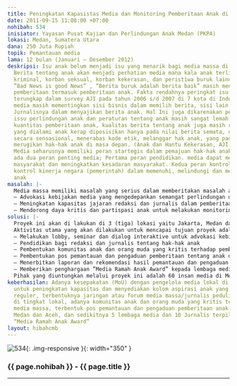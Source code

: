 ```yaml
---
title: Peningkatan Kapasistas Media dan Monitoring Pemberitaan Anak di Media Massa
date: 2011-09-15 11:08:00 +07:00
nohibah: 534
inisiator: Yayasan Pusat Kajian dan Perlindungan Anak Medan (PKPA)
lokasi: Medan, Sumatera Utara
dana: 250 Juta Rupiah
topik: Pemantauan media
lama: 12 bulan (Januari – Desember 2012)
deskripsi: Isu anak belum menjadi isu yang menarik bagi media massa di Indonesia.
  Berita tentang anak akan menjadi perhatian media mana kala anak terlibat dalam peristiwa
  kriminal, korban seksual, korban kekerasan, dan peristiwa buruk lainnya. Persepsi
  ”Bad News is good News” , “Berita buruk adalah berita baik” masih mengental dalam
  pemberitaan termasuk pemberitaan anak. Fakta rendahnya peringkat isu anak di media
  terungkap dalam survey AJI pada tahun 2006 s/d 2007 di 7 kota di Indonesia. Selain
  media masih mementingkan sisi bisnis dalam memilih berita, sisi lain adalah ketidakmampuan
  Jurnalisnya dalam menyajikan berita anak. Hal Ini juga dikarenakan pemahaman terhadap
  issu perlindungan anak dan peraturan tentang anak masih sangat lemah. Selain minimnya
  kuantitas pemberitaan anak, kualitas berita tentang anak juga masih rendah. Peristiwa
  yang dialami anak kerap diposisikan hanya pada nilai berita semata, diberitakan
  secara sensasional, menerabas kode etik, melanggar hak anak, yang pada akhirnya
  merugikan hak-hak anak di masa depan. (Anak dan Hantu Kekerasan, AJI-UNICEF, 2010).
  Media seharusnya memiliki peran startegis dalam pemajuan hak-hak anak, sedikitnya
  ada dua peran penting media; Pertama peran pendidikan. media dapat meng-edukasi
  masyarakat dan meningkatkan kesadaran masyarakat. Kedua peran kontrol, media melakukan
  kontrol kinerja negara (pemerintah) dalam memenuhi, melindungi dan memajukan hak
  anak
masalah: |-
  Media massa memiliki masalah yang serius dalam memberitakan masalah anak, masalah dalam kualitas dan juga minimnya pemberitaan tentang situasi anak di Indonesia. Hal ini tidak hanya disebabkan kebijakan redaksi yang ”tunduk” pada keinginan pasar sebagai konsumen berita dan kepentingan bisnis pemilik modal media, namun juga rendahnya kapasitas pemahaman di tingkat pemilik modal dan jajaran redaksi terkait masalah perlindungan anak. Dengan demikian, dibutuhkan upaya-upaya strategis untuk meningkatkan kapasitas dan kepedulian media terhadap issu anak. Upaya yang dilakukan dalam proyek ini untuk mengatasi masalah-masalah tersebut adalah:
  – Advokasi kebijakan media yang mengedepankan semangat perlindungan dan pemajuan hak-hak anak.
  – Meningkatan kapasitas jajaran redaksi dan jurnalis dalam pemberitaan masalah anak.
  – Mendorong daya kritis dan partispasi anak untuk melakukan monitoring pemberitaan masalah anak dimedia massa.
solusi: |-
  Proyek ini akan di lakukan di 3 (tiga) lokasi yaitu Jakarta, Medan dan Banda Aceh. Pemilihan tiga lokasi tersebut didasarkan pada strategi pencapaian proyek dan kapasitas lembaga pelaksana untuk menjangkau sasaran project ditingkat lokal.
  Aktivitas utama yang akan dilakukan untuk mencapai tujuan proyek adalah:
  – Melakukan lobby, seminar dan dialog interaktive untuk advokasi kebijakan media untuk pengembangan kode etik media ramah anak.
  – Pendidikan bagi redaksi dan jurnalis tentang hak-hak anak
  – Pembentukan komunitas anak dan orang muda yang kritis terhadap pemberitaan anak di tingkat lokal.
  – Pembentukan pos pemantauan dan pengaduan pemberitaan tentang anak di 3 lokasi yaitu Jakarta, Medan dan Aceh.
  – Menerbitkan laporan dan rekomendasi hasil pemantauan dan pengaduan tentang berita anak di media massa.
  – Memberikan penghargaan ”Media Ramah Anak Award” kepada lembaga media dan insan jurnalis yang mendukung perlindungan dan pemajuan hak-hak anak di Medan dan Aceh.
  Pihak yang diuntungkan melalui proyek ini adalah 60 insan media di Medan dan Aceh yang terdiri dari jajaran redaksi dan jurnalis dan 100 orang kelompok anak dan orang muda di Medan, Jakarta dan Aceh, usia 13 – 24 tahun menjadi komunitas pemerhati media massa.
keberhasilan: Adanya kesepakatan (MoU) dengan pengelola media lokal di Medan dan Aceh
  untuk peningkatan kapasitas dan menyediakan kolom aspirasi anak yang terbit secara
  reguler, terbentuknya jaringan atau forum media massa/jurnalis peduli hak anak anak
  di tingkat lokal, adanya komunitas anak dan orang muda yang kritis terhadap pemberitaan
  media massa, terbentuk pos pemantauan dan pengaduan pemberitaan anak di Jakarta,
  Medan dan Aceh, dan sedikitnya 5 lembaga media dan 10 Jurnalis terpilih sebagai
  “Media Ramah Anak Award”
layout: hibahcmb
---
```


![534](/static/img/hibahcmb/534.png){: .img-responsive }{: width="350" }

### {{ page.nohibah }} - {{ page.title }}

---
